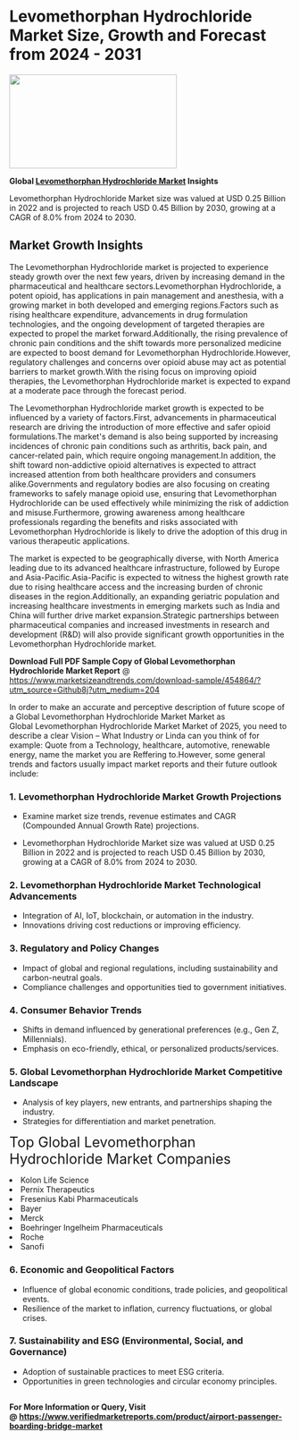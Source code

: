 <H1>Levomethorphan Hydrochloride Market Size, Growth and Forecast from 2024 - 2031</H1><img class="aligncenter size-medium wp-image-584254" src="https://thirdeyenews.in/wp-content/uploads/2024/09/Global-Market-Research-300x168.jpeg" alt="" width="300" height="168" /><p><strong>Global&nbsp;<a href="https://www.marketsizeandtrends.com/download-sample/454864/?utm_source=Github8j?utm_medium=204">Levomethorphan Hydrochloride Market</a> Insights</strong></p><p>Levomethorphan Hydrochloride Market size was valued at USD 0.25 Billion in 2022 and is projected to reach USD 0.45 Billion by 2030, growing at a CAGR of 8.0% from 2024 to 2030.</p><p><h2>Market Growth Insights</h2> <p>The Levomethorphan Hydrochloride market is projected to experience steady growth over the next few years, driven by increasing demand in the pharmaceutical and healthcare sectors.Levomethorphan Hydrochloride, a potent opioid, has applications in pain management and anesthesia, with a growing market in both developed and emerging regions.Factors such as rising healthcare expenditure, advancements in drug formulation technologies, and the ongoing development of targeted therapies are expected to propel the market forward.Additionally, the rising prevalence of chronic pain conditions and the shift towards more personalized medicine are expected to boost demand for Levomethorphan Hydrochloride.However, regulatory challenges and concerns over opioid abuse may act as potential barriers to market growth.With the rising focus on improving opioid therapies, the Levomethorphan Hydrochloride market is expected to expand at a moderate pace through the forecast period.</p> <p>The Levomethorphan Hydrochloride market growth is expected to be influenced by a variety of factors.First, advancements in pharmaceutical research are driving the introduction of more effective and safer opioid formulations.The market's demand is also being supported by increasing incidences of chronic pain conditions such as arthritis, back pain, and cancer-related pain, which require ongoing management.In addition, the shift toward non-addictive opioid alternatives is expected to attract increased attention from both healthcare providers and consumers alike.Governments and regulatory bodies are also focusing on creating frameworks to safely manage opioid use, ensuring that Levomethorphan Hydrochloride can be used effectively while minimizing the risk of addiction and misuse.Furthermore, growing awareness among healthcare professionals regarding the benefits and risks associated with Levomethorphan Hydrochloride is likely to drive the adoption of this drug in various therapeutic applications.</p> <p>The market is expected to be geographically diverse, with North America leading due to its advanced healthcare infrastructure, followed by Europe and Asia-Pacific.Asia-Pacific is expected to witness the highest growth rate due to rising healthcare access and the increasing burden of chronic diseases in the region.Additionally, an expanding geriatric population and increasing healthcare investments in emerging markets such as India and China will further drive market expansion.Strategic partnerships between pharmaceutical companies and increased investments in research and development (R&D) will also provide significant growth opportunities in the Levomethorphan Hydrochloride market.</p> <p><span class=""><strong>Download Full PDF Sample Copy of Global Levomethorphan Hydrochloride Market Report</strong> @ <a href="https://www.marketsizeandtrends.com/download-sample/454864/?utm_source=Github8j?utm_medium=204" target="_blank">https://www.marketsizeandtrends.com/download-sample/454864/?utm_source=Github8j?utm_medium=204</a></span></p><p>In order to make an accurate and perceptive description of future scope of a Global&nbsp;Levomethorphan Hydrochloride Market Market as Global&nbsp;Levomethorphan Hydrochloride Market Market of 2025, you need to describe a clear Vision &ndash; What Industry or Linda can you think of for example: Quote from a Technology, healthcare, automotive, renewable energy, name the market you are Reffering to.However, some general trends and factors usually impact market reports and their future outlook include:</p><h3>1.&nbsp;<strong>Levomethorphan Hydrochloride Market Growth Projections</strong></h3><ul><li>Examine market size trends, revenue estimates and CAGR (Compounded Annual Growth Rate) projections.</li><li><p>Levomethorphan Hydrochloride Market size was valued at USD 0.25 Billion in 2022 and is projected to reach USD 0.45 Billion by 2030, growing at a CAGR of 8.0% from 2024 to 2030.</p></li></ul><h3>2.&nbsp;<strong>Levomethorphan Hydrochloride Market Technological Advancements</strong></h3><ul><li>Integration of AI, IoT, blockchain, or automation in the industry.</li><li>Innovations driving cost reductions or improving efficiency.</li></ul><h3>3.&nbsp;<strong>Regulatory and Policy Changes</strong></h3><ul><li>Impact of global and regional regulations, including sustainability and carbon-neutral goals.</li><li>Compliance challenges and opportunities tied to government initiatives.</li></ul><h3>4.&nbsp;<strong>Consumer Behavior Trends</strong></h3><ul><li>Shifts in demand influenced by generational preferences (e.g., Gen Z, Millennials).</li><li>Emphasis on eco-friendly, ethical, or personalized products/services.</li></ul><h3>5.&nbsp;<strong>Global Levomethorphan Hydrochloride Market Competitive Landscape</strong></h3><ul><li>Analysis of key players, new entrants, and partnerships shaping the industry.</li><li>Strategies for differentiation and market penetration.</li></ul><p data-pm-slice="1 1 []"><span style="color: inherit; font-family: inherit; font-size: 25px;">Top Global Levomethorphan Hydrochloride Market Companies</span></p><div class="" data-test-id=""><p><li>Kolon Life Science</li><li> Pernix Therapeutics</li><li> Fresenius Kabi Pharmaceuticals</li><li> Bayer</li><li> Merck</li><li> Boehringer Ingelheim Pharmaceuticals</li><li> Roche</li><li> Sanofi</li></p></div><h3>6.&nbsp;<strong>Economic and Geopolitical Factors</strong></h3><ul><li>Influence of global economic conditions, trade policies, and geopolitical events.</li><li>Resilience of the market to inflation, currency fluctuations, or global crises.</li></ul><h3>7.&nbsp;<strong>Sustainability and ESG (Environmental, Social, and Governance)</strong></h3><ul><li>Adoption of sustainable practices to meet ESG criteria.</li><li>Opportunities in green technologies and circular economy principles.</li></ul><h2><strong style="font-size: 14px;">For More Information or Query, Visit @&nbsp;</strong><a style="background-color: #ffffff; font-size: 14px;" href="https://www.marketsizeandtrends.com/report/levomethorphan-hydrochloride-market/" target="_blank">https://www.verifiedmarketreports.com/product/airport-passenger-boarding-bridge-market</a></h2>